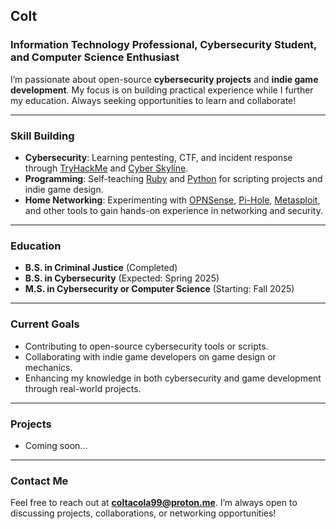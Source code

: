 ## Colt

### Information Technology Professional, Cybersecurity Student, and Computer Science Enthusiast

I’m passionate about open-source **cybersecurity projects** and **indie game development**. My focus is on building practical experience while I further my education. Always seeking opportunities to learn and collaborate!

---

### Skill Building

- **Cybersecurity**: Learning pentesting, CTF, and incident response through [TryHackMe](https://tryhackme.com) and [Cyber Skyline](https://cyberskyline.com).
- **Programming**: Self-teaching [Ruby](https://www.ruby-lang.org/en/) and [Python](https://www.python.org/) for scripting projects and indie game design.
- **Home Networking**: Experimenting with [OPNSense](https://opnsense.org/), [Pi-Hole](https://pi-hole.net/), [Metasploit](https://www.metasploit.com/), and other tools to gain hands-on experience in networking and security.

---

### Education

- **B.S. in Criminal Justice** (Completed)
- **B.S. in Cybersecurity** (Expected: Spring 2025)
- **M.S. in Cybersecurity or Computer Science** (Starting: Fall 2025)

---

### Current Goals

- Contributing to open-source cybersecurity tools or scripts.
- Collaborating with indie game developers on game design or mechanics.
- Enhancing my knowledge in both cybersecurity and game development through real-world projects.

---

### Projects

- Coming soon...

---

### Contact Me

Feel free to reach out at **coltacola99@proton.me**. I’m always open to discussing projects, collaborations, or networking opportunities!
